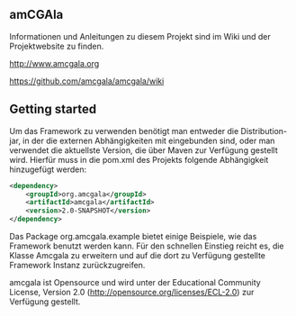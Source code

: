## amCGAla

Informationen und Anleitungen zu diesem Projekt sind im Wiki und der Projektwebsite zu finden.

http://www.amcgala.org

https://github.com/amcgala/amcgala/wiki

## Getting started

Um das Framework zu verwenden benötigt man entweder die Distribution-jar, in der die externen Abhängigkeiten mit eingebunden
sind, oder man verwendet die aktuellste Version, die über Maven zur Verfügung gestellt wird.
Hierfür muss in die pom.xml des Projekts folgende Abhängigkeit hinzugefügt werden:

```xml
<dependency>
    <groupId>org.amcgala</groupId>
    <artifactId>amcgala</artifactId>
    <version>2.0-SNAPSHOT</version>
</dependency>
```

Das Package org.amcgala.example bietet einige Beispiele, wie das Framework benutzt werden kann. Für den schnellen
Einstieg reicht es, die Klasse Amcgala zu erweitern und auf die dort zu Verfügung gestellte Framework Instanz zurückzugreifen.

amcgala ist Opensource und wird unter der Educational Community License, Version 2.0 (http://opensource.org/licenses/ECL-2.0) zur Verfügung gestellt.
